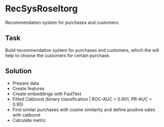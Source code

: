 # RecSysRoseltorg
Recommendation system for purchases and customers 
## Task
Build recommendation system for purchases and customers, which the will help to choose the customers for certain purchase.
## Solution
- Prepare data
- Create features
- Create embeddings with FastText
- Fitted Catboost (binary classification | ROC-AUC = 0.901, PR-AUC = 0.95)
- Find similar purchases with cosine similarity and define positive sales with catboost
- Calculate metric
